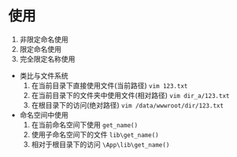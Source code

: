 # 使用

1. 非限定命名使用
2. 限定命名使用
3. 完全限定名称使用

- 类比与文件系统
    1. 在当前目录下直接使用文件(当前路径) `vim 123.txt`
    2. 在当前目录下的文件夹中使用文件(相对路径) `vim dir_a/123.txt`
    3. 在根目录下的访问(绝对路径) `vim /data/wwwroot/dir/123.txt`
- 命名空间中使用
    1. 在当前命名空间下使用 `get_name()`
    2. 使用子命名空间下的文件 `lib\get_name()`
    3. 相对于根目录下的访问 `\App\lib\get_name()`